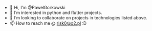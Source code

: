 - 👋 Hi, I’m @PawelGorkowski
- 👀 I’m interested in python and flutter projects.
- 💞️ I’m looking to collaborate on projects in technologies listed above.
- 📫 How to reach me @ risk0@o2.pl :D

<!---
PawelGorkowski/PawelGorkowski is a ✨ special ✨ repository because its `README.md` (this file) appears on your GitHub profile.
You can click the Preview link to take a look at your changes.
--->
